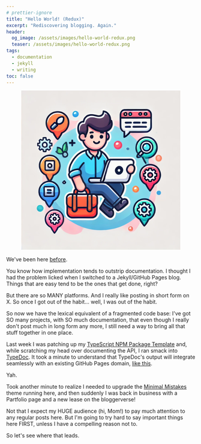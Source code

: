 ```yaml
---
# prettier-ignore
title: "Hello World! (Redux)"
excerpt: "Rediscovering blogging. Again."
header:
  og_image: /assets/images/hello-world-redux.png
  teaser: /assets/images/hello-world-redux.png
tags:
  - documentation
  - jekyll
  - writing
toc: false
---
```


<figure class="align-left drop-image">
    <img src="/assets/images/hello-world-redux.png">
</figure>

We've been here [before](/blog/hello-again-world).

You know how implementation tends to outstrip documentation. I thought I had the problem licked when I switched to a Jekyll/GitHub Pages blog. Things that are easy tend to be the ones that get done, right?

But there are so MANY platforms. And I really like posting in short form on X. So once I got out of the habit... well, I was out of the habit.

So now we have the lexical equivalent of a fragmented code base: I've got SO many projects, with SO much documentation, that even though I really don't post much in long form any more, I still need a way to bring all that stuff together in one place.

Last week I was patching up my [TypeScript NPM Package Template](https://github.com/karmaniverous/npm-package-template-ts) and, while scratching my head over documenting the API, I ran smack into [TypeDoc](https://typedoc.org/). It took a minute to understand that TypeDoc's output will integrate seamlessly with an existing GitHub Pages domain, [like this](https://karmanivero.us/npm-package-template-ts/).

Yah.

Took another minute to realize I needed to upgrade the [Minimal Mistakes](https://github.com/mmistakes/minimal-mistakes) theme running here, and then suddenly I was back in business with a Partfolio page and a new lease on the bloggerverse!

Not that I expect my HUGE audience (hi, Mom!) to pay much attention to any regular posts here. But I'm going to try hard to say important things here FIRST, unless I have a compelling reason not to.

So let's see where that leads.

